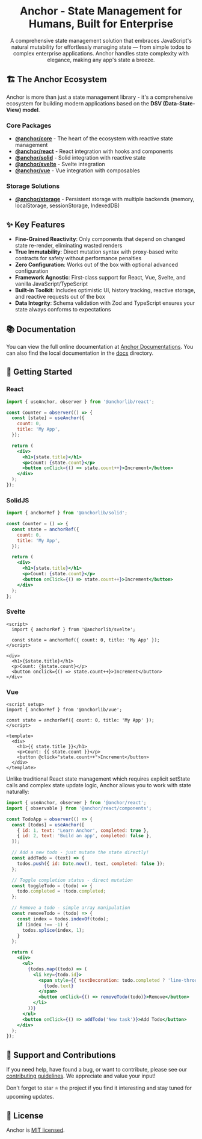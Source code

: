 <h1 align="center">Anchor - State Management for Humans, Built for Enterprise</h1>

<p align="center">A comprehensive state management solution that embraces JavaScript's natural mutability for effortlessly managing state — from simple todos to complex enterprise applications. Anchor handles state complexity with elegance, making any app's state a breeze.</p>

## 🏗️ The Anchor Ecosystem

Anchor is more than just a state management library - it's a comprehensive ecosystem for building modern applications based on the **DSV (Data-State-View) model**.

### Core Packages

- **[@anchor/core](./packages/core)** - The heart of the ecosystem with reactive state management
- **[@anchor/react](./packages/react)** - React integration with hooks and components
- **[@anchor/solid](./packages/solid)** - Solid integration with reactive state
- **[@anchor/svelte](./packages/svelte)** - Svelte integration
- **[@anchor/vue](./packages/vue)** - Vue integration with composables

### Storage Solutions

- **[@anchor/storage](./packages/storage)** - Persistent storage with multiple backends (memory, localStorage, sessionStorage, IndexedDB)

## ✨ Key Features

- **Fine-Grained Reactivity**: Only components that depend on changed state re-render, eliminating wasted renders
- **True Immutability**: Direct mutation syntax with proxy-based write contracts for safety without performance penalties
- **Zero Configuration**: Works out of the box with optional advanced configuration
- **Framework Agnostic**: First-class support for React, Vue, Svelte, and vanilla JavaScript/TypeScript
- **Built-in Toolkit**: Includes optimistic UI, history tracking, reactive storage, and reactive requests out of the box
- **Data Integrity**: Schema validation with Zod and TypeScript ensures your state always conforms to expectations

## 📚 Documentation

You can view the full online documentation at [Anchor Documentations](https://anchor.mahdaen.name/docs). You can also find the local documentation in the [docs](./docs) directory.

## 🚀 Getting Started

### React

```jsx
import { useAnchor, observer } from '@anchorlib/react';

const Counter = observer(() => {
  const [state] = useAnchor({
    count: 0,
    title: 'My App',
  });

  return (
    <div>
      <h1>{state.title}</h1>
      <p>Count: {state.count}</p>
      <button onClick={() => state.count++}>Increment</button>
    </div>
  );
});
```

### SolidJS

```jsx
import { anchorRef } from '@anchorlib/solid';

const Counter = () => {
  const state = anchorRef({
    count: 0,
    title: 'My App',
  });

  return (
    <div>
      <h1>{state.title}</h1>
      <p>Count: {state.count}</p>
      <button onClick={() => state.count++}>Increment</button>
    </div>
  );
};
```

### Svelte

```svelte
<script>
  import { anchorRef } from '@anchorlib/svelte';

  const state = anchorRef({ count: 0, title: 'My App' });
</script>

<div>
  <h1>{$state.title}</h1>
  <p>Count: {$state.count}</p>
  <button onclick={() => state.count++}>Increment</button>
</div>
```

### Vue

```vue
<script setup>
import { anchorRef } from '@anchorlib/vue';

const state = anchorRef({ count: 0, title: 'My App' });
</script>

<template>
  <div>
    <h1>{{ state.title }}</h1>
    <p>Count: {{ state.count }}</p>
    <button @click="state.count++">Increment</button>
  </div>
</template>
```

Unlike traditional React state management which requires explicit setState calls and complex state update logic, Anchor allows you to work with state naturally:

```jsx
import { useAnchor, observer } from '@anchor/react';
import { observable } from '@anchor/react/components';

const TodoApp = observer(() => {
  const [todos] = useAnchor([
    { id: 1, text: 'Learn Anchor', completed: true },
    { id: 2, text: 'Build an app', completed: false },
  ]);

  // Add a new todo - just mutate the state directly!
  const addTodo = (text) => {
    todos.push({ id: Date.now(), text, completed: false });
  };

  // Toggle completion status - direct mutation
  const toggleTodo = (todo) => {
    todo.completed = !todo.completed;
  };

  // Remove a todo - simple array manipulation
  const removeTodo = (todo) => {
    const index = todos.indexOf(todo);
    if (index !== -1) {
      todos.splice(index, 1);
    }
  };

  return (
    <div>
      <ul>
        {todos.map((todo) => (
          <li key={todo.id}>
            <span style={{ textDecoration: todo.completed ? 'line-through' : 'none' }} onClick={() => toggleTodo(todo)}>
              {todo.text}
            </span>
            <button onClick={() => removeTodo(todo)}>Remove</button>
          </li>
        ))}
      </ul>
      <button onClick={() => addTodo('New task')}>Add Todo</button>
    </div>
  );
});
```

## 🤝 Support and Contributions

If you need help, have found a bug, or want to contribute, please see
our [contributing guidelines](./CONTRIBUTING.md). We appreciate and value
your input!

Don't forget to star ⭐ the project if you find it interesting and stay tuned for upcoming updates.

## 📄 License

Anchor is [MIT licensed](./LICENSE.md).
